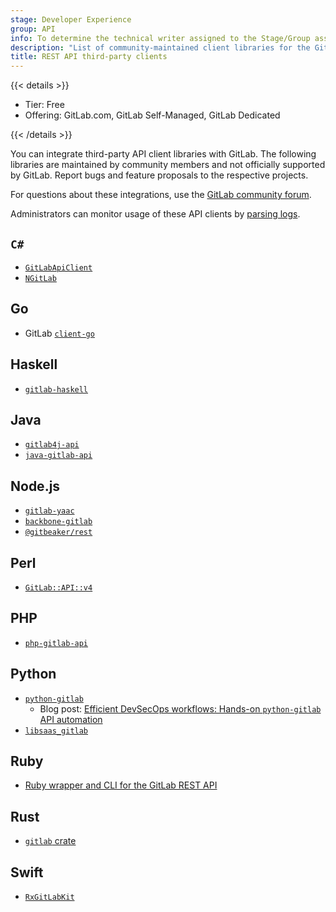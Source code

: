 ```yaml
---
stage: Developer Experience
group: API
info: To determine the technical writer assigned to the Stage/Group associated with this page, see https://handbook.gitlab.com/handbook/product/ux/technical-writing/#assignments
description: "List of community-maintained client libraries for the GitLab REST API."
title: REST API third-party clients
---
```


{{< details >}}

- Tier: Free
- Offering: GitLab.com, GitLab Self-Managed, GitLab Dedicated

{{< /details >}}

You can integrate third-party API client libraries with GitLab. The following libraries are
maintained by community members and not officially supported by GitLab. Report bugs and feature
proposals to the respective projects.

For questions about these integrations, use the [GitLab community forum](https://forum.gitlab.com/).

Administrators can monitor usage of these API clients by
[parsing logs](../../administration/logs/log_parsing.md#print-top-api-user-agents).

## `C#`

- [`GitLabApiClient`](https://github.com/nmklotas/GitLabApiClient)
- [`NGitLab`](https://github.com/ubisoft/NGitLab)

## Go

- GitLab [`client-go`](https://gitlab.com/gitlab-org/api/client-go)

## Haskell

- [`gitlab-haskell`](https://hackage.haskell.org/package/gitlab-haskell)

## Java

- [`gitlab4j-api`](https://github.com/gmessner/gitlab4j-api)
- [`java-gitlab-api`](https://github.com/timols/java-gitlab-api)

## Node.js

- [`gitlab-yaac`](https://www.npmjs.com/package/gitlab-yaac)
- [`backbone-gitlab`](https://github.com/oreillymedia/backbone-gitlab)
- [`@gitbeaker/rest`](https://www.npmjs.com/package/@gitbeaker/rest)

## Perl

- [`GitLab::API::v4`](https://metacpan.org/pod/GitLab::API::v4)

## PHP

- [`php-gitlab-api`](https://github.com/GitLabPHP/Client)

## Python

- [`python-gitlab`](https://github.com/python-gitlab/python-gitlab)
  - Blog post: [Efficient DevSecOps workflows: Hands-on `python-gitlab` API automation](https://about.gitlab.com/blog/2023/02/01/efficient-devsecops-workflows-hands-on-python-gitlab-api-automation/)
- [`libsaas_gitlab`](https://gitlab.com/bor-sh-infrastructure/libsaas_gitlab)

## Ruby

- [Ruby wrapper and CLI for the GitLab REST API](https://github.com/NARKOZ/gitlab)

## Rust

- [`gitlab` crate](https://crates.io/crates/gitlab/)

## Swift

- [`RxGitLabKit`](https://github.com/Qase/RxGitLabKit)
